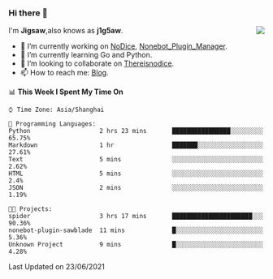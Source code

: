 ### Hi there 👋

<a href="#">
  <img align="right" src="https://github-readme-stats.vercel.app/api?username=j1g5awi&count_private=true&show_icons=true&title_color=80070B&text_color=B3B3B3&bg_color=212121&icon_color=80070B" />
</a>

I'm **Jigsaw**,also knows as **j1g5aw**.

- 🔭 I’m currently working on [NoDice](https://github.com/thereisnodice/nodice2), [Nonebot_Plugin_Manager](https://github.com/Jigsaw111/nonebot_plugin_manager).
- 🌱 I’m currently learning Go and Python.
- 👯 I’m looking to collaborate on [Thereisnodice](https://github.com/thereisnodice).
- 📫 How to reach me: [Blog](https://blog.maddestroyer.xyz/).

<!--START_SECTION:waka-->
📊 **This Week I Spent My Time On** 

```text
⌚︎ Time Zone: Asia/Shanghai

💬 Programming Languages: 
Python                   2 hrs 23 mins       ████████████████░░░░░░░░░   65.75% 
Markdown                 1 hr                ███████░░░░░░░░░░░░░░░░░░   27.61% 
Text                     5 mins              ░░░░░░░░░░░░░░░░░░░░░░░░░   2.62% 
HTML                     5 mins              ░░░░░░░░░░░░░░░░░░░░░░░░░   2.4% 
JSON                     2 mins              ░░░░░░░░░░░░░░░░░░░░░░░░░   1.19%

🐱‍💻 Projects: 
spider                   3 hrs 17 mins       ██████████████████████░░░   90.36% 
nonebot-plugin-sawblade  11 mins             █░░░░░░░░░░░░░░░░░░░░░░░░   5.36% 
Unknown Project          9 mins              █░░░░░░░░░░░░░░░░░░░░░░░░   4.28%

```


 Last Updated on 23/06/2021
<!--END_SECTION:waka-->
